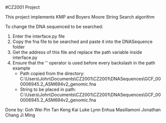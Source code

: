 #CZ2001 Project

This project implements KMP and Boyers Moore String Search algorithm

To change the DNA sequenced to be searched:
1. Enter the interface.py file 
2. Copy the fna file to be searched and paste it into the DNASequence folder
3. Get the address of this file and replace the path variable inside interface.py
4. Ensure that the '\' operator is used before every backslash in the path example 
   - Path copied from the directory: C:\Users\John\Documents\CZ2001\CZ2001\DNASequences\GCF_000006945.2_ASM694v2_genomic.fna
   - String to be placed in path: C:\\Users\\John\\Documents\\CZ2001\\CZ2001\\DNASequences\\GCF_000006945.2_ASM694v2_genomic.fna

Done by:
Goh Wei Pin
Tan Keng Kai Luke
Lynn Enhua Masillamoni 
Jonathan Chang Ji Ming